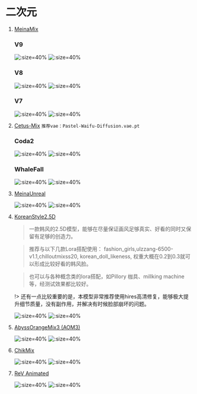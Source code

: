 # 二次元

1. [MeinaMix](/models/sd/detail/MeinaMix.md)
   <!-- tabs:start -->
   ### **V9**
   ![](../../assets/reference/00000.png ':size=40%')
   ![](../../assets/reference/00002.png ':size=40%')
   ### **V8**
   ![](../../assets/reference/215134.png ':size=40%')
   ![](../../assets/reference/215137.png ':size=40%')
   ### **V7**
   ![](../../assets/reference/171158.jpg ':size=40%')
   ![](../../assets/reference/171153.jpg ':size=40%')
   <!-- tabs:end -->
2. [Cetus-Mix](https://civitai.com/models/6755/cetus-mix)
   `推荐vae：Pastel-Waifu-Diffusion.vae.pt`
   <!-- tabs:start -->
   ### **Coda2**
   ![](../../assets/reference/04589-1305500227.png ':size=40%')
   ![](../../assets/reference/04614-2673116784.png ':size=40%')
   ### **WhaleFall**
   ![](../../assets/reference/04341-3528754501.png ':size=40%')
   ![](../../assets/reference/04357-2152688641.png ':size=40%')
   <!-- tabs:end -->
3. [MeinaUnreal](https://civitai.com/models/18798/meinaunreal)

   ![](../../assets/reference/246441.png ':size=40%')
   ![](../../assets/reference/246442.png ':size=40%')
4. [KoreanStyle2.5D](https://civitai.com/models/12975?modelVersionId=17084)

   >一款韩风的2.5D模型，能够在尽量保证画风足够真实、好看的同时又保留有足够的创造力。
   
   >推荐与以下几款Lora搭配使用： fashion_girls,ulzzang-6500-v1.1,chilloutmixss20, korean_doll_likeness, 权重大概在0.2到0.3就可以形成比较好看的韩风脸。
   
   >也可以与各种概念类的lora搭配，如Pillory 枷具、millking machine等，经测试效果都比较好。

   !> 还有一点比较重要的是，本模型非常推荐使用hires高清修复，能够极大提升细节质量，没有副作用，并解决有时候脸部崩坏的问题。
   
   ![](../../assets/reference/255733.webp ':size=40%')
   ![](../../assets/reference/255878.webp ':size=40%')
5. [AbyssOrangeMix3 (AOM3)](https://civitai.com/models/9942/abyssorangemix3-aom3)

   ![](../../assets/reference/175095.webp ':size=40%')
   ![](../../assets/reference/175092.webp ':size=40%')
6. [ChikMix](https://civitai.com/models/9871/chikmix)

    ![](../../assets/reference/218668.png ':size=40%')
    ![](../../assets/reference/218670.png ':size=40%')
7. [ReV Animated](https://civitai.com/models/7371/rev-animated)

   ![](../../assets/reference/00009-735323561.png ':size=40%')
   ![](../../assets/reference/00021-2937362614.png ':size=40%')
